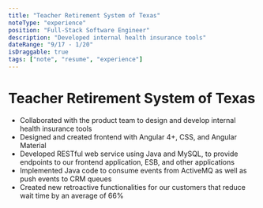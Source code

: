 ```yaml
---
title: "Teacher Retirement System of Texas"
noteType: "experience"
position: "Full-Stack Software Engineer"
description: "Developed internal health insurance tools"
dateRange: "9/17 - 1/20"
isDraggable: true
tags: ["note", "resume", "experience"]
---
```


# Teacher Retirement System of Texas

- Collaborated with the product team to design and develop internal health insurance tools
- Designed and created frontend with Angular 4+, CSS, and Angular Material
- Developed RESTful web service using Java and MySQL, to provide endpoints to our frontend application, ESB, and other applications
- Implemented Java code to consume events from ActiveMQ as well as push events to CRM queues
- Created new retroactive functionalities for our customers that reduce wait time by an average of 66%
